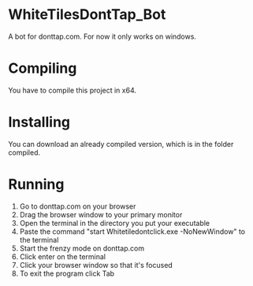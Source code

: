 # WhiteTilesDontTap_Bot
 A bot for donttap.com. For now it only works on windows.
# Compiling
 You have to compile this project in x64.
# Installing
 You can download an already compiled version, which is in the folder compiled. 
# Running
 1. Go to donttap.com on your browser
 2. Drag the browser window to your primary monitor
 3. Open the terminal in the directory you put your executable
 4. Paste the command "start Whitetiledontclick.exe -NoNewWindow" to the terminal
 5. Start the frenzy mode on donttap.com
 6. Click enter on the terminal
 7. Click your browser window so that it's focused
 8. To exit the program click Tab
